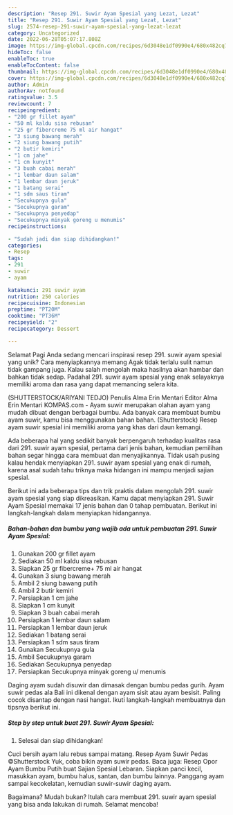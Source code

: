 ```yaml
---
description: "Resep 291. Suwir Ayam Spesial yang Lezat, Lezat"
title: "Resep 291. Suwir Ayam Spesial yang Lezat, Lezat"
slug: 2574-resep-291-suwir-ayam-spesial-yang-lezat-lezat
category: Uncategorized
date: 2022-06-28T05:07:17.808Z
image: https://img-global.cpcdn.com/recipes/6d3048e1df0990e4/680x482cq70/291-suwir-ayam-spesial-foto-resep-utama.jpg
hideToc: false
enableToc: true
enableTocContent: false
thumbnail: https://img-global.cpcdn.com/recipes/6d3048e1df0990e4/680x482cq70/291-suwir-ayam-spesial-foto-resep-utama.jpg
cover: https://img-global.cpcdn.com/recipes/6d3048e1df0990e4/680x482cq70/291-suwir-ayam-spesial-foto-resep-utama.jpg
author: Admin
authorAv: notfound
ratingvalue: 3.5
reviewcount: 7
recipeingredient:
- "200 gr fillet ayam"
- "50 ml kaldu sisa rebusan"
- "25 gr fibercreme 75 ml air hangat"
- "3 siung bawang merah"
- "2 siung bawang putih"
- "2 butir kemiri"
- "1 cm jahe"
- "1 cm kunyit"
- "3 buah cabai merah"
- "1 lembar daun salam"
- "1 lembar daun jeruk"
- "1 batang serai"
- "1 sdm saus tiram"
- "Secukupnya gula"
- "Secukupnya garam"
- "Secukupnya penyedap"
- "Secukupnya minyak goreng u menumis"
recipeinstructions:

- "Sudah jadi dan siap dihidangkan!"
categories:
- Resep
tags:
- 291
- suwir
- ayam

katakunci: 291 suwir ayam 
nutrition: 250 calories
recipecuisine: Indonesian
preptime: "PT20M"
cooktime: "PT36M"
recipeyield: "2"
recipecategory: Dessert

---
```



Selamat Pagi Anda sedang mencari inspirasi resep 291. suwir ayam spesial yang unik? Cara menyiapkannya memang Agak tidak terlalu sulit namun tidak gampang juga. Kalau salah mengolah maka hasilnya akan hambar dan bahkan tidak sedap. Padahal 291. suwir ayam spesial yang enak selayaknya memiliki aroma dan rasa yang dapat memancing selera kita.


(SHUTTERSTOCK/ARIYANI TEDJO) Penulis Alma Erin Mentari Editor Alma Erin Mentari KOMPAS.com - Ayam suwir merupakan olahan ayam yang mudah dibuat dengan berbagai bumbu. Ada banyak cara membuat bumbu ayam suwir, kamu bisa menggunakan bahan bahan. (Shutterstock) Resep ayam suwir spesial ini memiliki aroma yang khas dari daun kemangi.

Ada beberapa hal yang sedikit banyak berpengaruh terhadap kualitas rasa dari 291. suwir ayam spesial, pertama dari jenis bahan, kemudian pemilihan bahan segar hingga cara membuat dan menyajikannya. Tidak usah pusing kalau hendak menyiapkan 291. suwir ayam spesial yang enak di rumah, karena asal sudah tahu triknya maka hidangan ini mampu menjadi sajian spesial.


Berikut ini ada beberapa tips dan trik praktis dalam mengolah 291. suwir ayam spesial yang siap dikreasikan. Kamu dapat menyiapkan 291. Suwir Ayam Spesial memakai 17 jenis bahan dan 0 tahap pembuatan. Berikut ini langkah-langkah dalam menyiapkan hidangannya.

<!--inarticleads1-->

##### Bahan-bahan dan bumbu yang wajib ada untuk pembuatan 291. Suwir Ayam Spesial:

1. Gunakan 200 gr fillet ayam
1. Sediakan 50 ml kaldu sisa rebusan
1. Siapkan 25 gr fibercreme+ 75 ml air hangat
1. Gunakan 3 siung bawang merah
1. Ambil 2 siung bawang putih
1. Ambil 2 butir kemiri
1. Persiapkan 1 cm jahe
1. Siapkan 1 cm kunyit
1. Siapkan 3 buah cabai merah
1. Persiapkan 1 lembar daun salam
1. Persiapkan 1 lembar daun jeruk
1. Sediakan 1 batang serai
1. Persiapkan 1 sdm saus tiram
1. Gunakan Secukupnya gula
1. Ambil Secukupnya garam
1. Sediakan Secukupnya penyedap
1. Persiapkan Secukupnya minyak goreng u/ menumis


Daging ayam sudah disuwir dan dimasak dengan bumbu pedas gurih. Ayam suwir pedas ala Bali ini dikenal dengan ayam sisit atau ayam besisit. Paling cocok disantap dengan nasi hangat. Ikuti langkah-langkah membuatnya dan tipsnya berikut ini. 

<!--inarticleads2-->

##### Step by step untuk buat 291. Suwir Ayam Spesial:


1. Selesai dan siap dihidangkan!

Cuci bersih ayam lalu rebus sampai matang. Resep Ayam Suwir Pedas ©Shutterstock Yuk, coba bikin ayam suwir pedas. Baca juga: Resep Opor Ayam Bumbu Putih buat Sajian Spesial Lebaran. Siapkan panci kecil, masukkan ayam, bumbu halus, santan, dan bumbu lainnya. Panggang ayam sampai kecokelatan, kemudian suwir-suwir daging ayam. 

Bagaimana? Mudah bukan? Itulah cara membuat 291. suwir ayam spesial yang bisa anda lakukan di rumah. Selamat mencoba!

